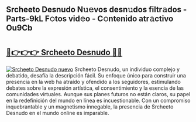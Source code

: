 ## Srcheeto Desnudo N𝚞𝚎vos desn𝚞dos filtr𝚊dos - Parts-9kL F𝚘tos vid𝚎o - C𝚘ntenido atr𝚊ctivo Ou9Cb

# <h2><a href="http://mbchi5o.tromn.icu/?c=Srcheeto+Desnudo">🔗👉👉👉 Srcheeto Desnudo 🔗🔗</a></h2>

[![Srcheeto Desnudo nuevo](https://i.imgur.com/pEAQMta.gif)](http://mbchi5o.tromn.icu/?c=Srcheeto+Desnudo)
Srcheeto Desnudo, un individuo complejo y debatido, desafía la descripción fácil. Su enfoque único para construir una presencia en la web ha atraído y ofendido a los seguidores, estimulando debates sobre la expresión artística, el consentimiento y la esencia de las comunidades virtuales. Aunque sus planes futuros no están claros, su papel en la redefinición del mundo en línea es incuestionable. Con un compromiso inquebrantable y un magnetismo innegable, la presencia de Srcheeto Desnudo en el mundo online es imparable.

